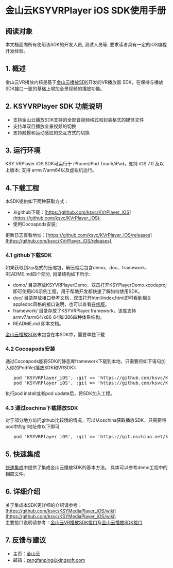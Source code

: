 # 金山云KSYVRPlayer iOS SDK使用手册

## 阅读对象  
本文档面向所有使用该SDK的开发人员, 测试人员等, 要求读者具有一定的iOS编程开发经验。

## 1. 概述  
金山云VR播放内核是基于[金山云播放SDK](https://github.com/ksvc/KSYMediaPlayer_iOS)开发的VR播放器 SDK，在保持与播放SDK接口一致的基础上增加全景视频的播放功能。  

## 2. KSYVRPlayer SDK 功能说明

* 支持金山云播放SDK支持的全部音视频格式和封装格式的媒体文件
* 支持单双目播放全景视频的切换
* 支持触摸和运动感应的交互方式的切换

## 3. 运行环境
KSY VRPlayer iOS SDK可运行于 iPhone/iPod Touch/iPad，支持 iOS 7.0 及以上版本; 支持 armv7/arm64以及虚拟机运行。

## 4.下载工程
本SDK提供如下两种获取方式：  

* 从github下载：[https://github.com/ksvc/KVrPlayer_iOS](https://github.com/ksvc/KVrPlayer_iOS);    
* 使用Cocoapods安装;

更新日志查看地址：[https://github.com/ksvc/KVrPlayer_iOS/releases](https://github.com/ksvc/KVrPlayer_iOS/releases);

### 4.1 github下载SDK 
如果获取到zip格式的压缩包，解压缩后包含demo、doc、framework、README.md四个部分, 目录结构如下所示:  

* domo/ 目录存放KSYVRPlayerDemo，双击打开KSYPlayerDemo.xcodeproj即可使用iOS示例工程，用于帮助开发都快速了解如何使用SDK。  
* doc/ 目录存放接口参考文档，双击打开html/index.html即可看到相关appledoc风格的接口说明，也可以查看[在线版](https://ksvc.github.io/KVrPlayer_iOS/html/index.html)。 
* framework/ 目录存放了KSYVRPlayer.framework，该库支持armv7/arm64/x86_64和i386四种体系结构。 
* README.md 即本文档。

[金山云播放SDK](https://github.com/ksvc/KSYMediaPlayer_iOS)未包含在本SDK中，需要单独下载

### 4.2 Cocoapods安装  
通过Cocoapods能将SDK的静态库framework下载到本地，只需要将如下语句加入你的Podfile(播放SDK和VRSDK):

<pre>
   pod 'KSYVRPlayer_iOS', :git => 'https://github.com/ksvc/KSYMediaPlayer_iOS.git'
   pod 'KSYVRPlayer_iOS', :git => 'https://github.com/ksvc/KVrPlayer_iOS.git'
</pre>
   
执行pod install或者pod update后，将SDK加入工程。  

### 4.3 通过oschina下载播放SDK
对于部分地方访问github比较慢的情况，可以从oschina获取播放SDK。只需要将pod中的git地址修以下即可  
<pre>
   pod 'KSYVRPlayer_iOS', :git => 'https://git.oschina.net/ksvc/KSYMediaPlayer_iOS.git'
</pre>

## 5. 快速集成
[快速集成](https://github.com/ksvc/KVrPlayer_iOS/wikis/快速集成)中提供了集成金山云播放SDK的基本方法。
具体可以参考demo工程中的相应文件。

## 6. 详细介绍
关于集成本SDK更详细的介绍请参考：[https://github.com/ksvc/KSYMediaPlayer_iOS/wiki](https://github.com/ksvc/KSYMediaPlayer_iOS/wiki)  
主要接口说明请参考：[金山云VR播放SDK接口](https://github.com/ksvc/KVrPlayer_iOS/html/index.html)及[金山云播放SDK接口](http://ksvc.github.io/KSYMediaPlayer_iOS/html/index.html)

## 7. 反馈与建议
- 主页：[金山云](http://www.ksyun.com/)
- 邮箱：<zengfanping@kingsoft.com>

